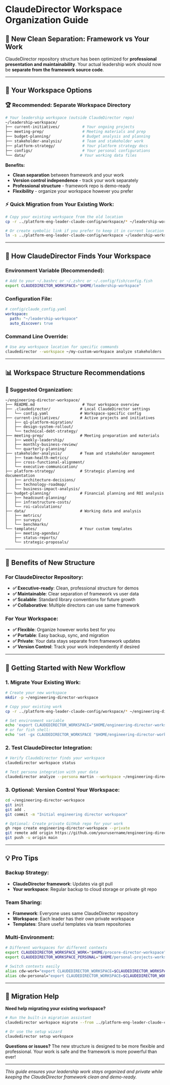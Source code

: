 # ClaudeDirector Workspace Organization Guide

## 🎯 **New Clean Separation: Framework vs Your Work**

ClaudeDirector repository structure has been optimized for **professional presentation and maintainability**. Your actual leadership work should now be **separate from the framework source code**.

---

## 📂 **Your Workspace Options**

### **🏆 Recommended: Separate Workspace Directory**

```bash
# Your leadership workspace (outside ClaudeDirector repo)
~/leadership-workspace/
├── current-initiatives/          # Your ongoing projects
├── meeting-prep/                 # Meeting materials and prep
├── budget-planning/              # Budget analysis and planning
├── stakeholder-analysis/         # Team and stakeholder work
├── platform-strategy/            # Your platform strategy docs
├── configs/                      # Your personal configurations
└── data/                        # Your working data files
```

**Benefits:**
- **Clean separation** between framework and your work
- **Version control independence** - track your work separately
- **Professional structure** - framework repo is demo-ready
- **Flexibility** - organize your workspace however you prefer

### **⚡ Quick Migration from Your Existing Work:**

```bash
# Copy your existing workspace from the old location
cp -r ../platform-eng-leader-claude-config/workspace/* ~/leadership-workspace/

# Or create symbolic link if you prefer to keep it in current location
ln -s ../platform-eng-leader-claude-config/workspace ~/leadership-workspace
```

---

## 🔧 **How ClaudeDirector Finds Your Workspace**

### **Environment Variable (Recommended):**
```bash
# Add to your ~/.bashrc or ~/.zshrc or ~/.config/fish/config.fish
export CLAUDEDIRECTOR_WORKSPACE="$HOME/leadership-workspace"
```

### **Configuration File:**
```yaml
# config/claude_config.yaml
workspace:
  path: "~/leadership-workspace"
  auto_discover: true
```

### **Command Line Override:**
```bash
# Use any workspace location for specific commands
claudedirector --workspace ~/my-custom-workspace analyze stakeholders
```

---

## 📊 **Workspace Structure Recommendations**

### **📁 Suggested Organization:**

```
~/engineering-director-workspace/
├── README.md                     # Your workspace overview
├── .claudedirector/             # Local ClaudeDirector settings
│   └── config.yaml              # Workspace-specific config
├── current-initiatives/         # Active projects and initiatives
│   ├── q1-platform-migration/
│   ├── design-system-rollout/
│   └── technical-debt-strategy/
├── meeting-prep/                # Meeting preparation and materials
│   ├── weekly-leadership/
│   ├── monthly-business-review/
│   └── quarterly-planning/
├── stakeholder-analysis/        # Team and stakeholder management
│   ├── team-health-metrics/
│   ├── cross-functional-alignment/
│   └── executive-communication/
├── platform-strategy/           # Strategic planning and documentation
│   ├── architecture-decisions/
│   ├── technology-roadmap/
│   └── business-impact-analysis/
├── budget-planning/             # Financial planning and ROI analysis
│   ├── headcount-planning/
│   ├── infrastructure-costs/
│   └── roi-calculations/
├── data/                        # Working data and analysis
│   ├── metrics/
│   ├── surveys/
│   └── benchmarks/
└── templates/                   # Your custom templates
    ├── meeting-agendas/
    ├── status-reports/
    └── strategic-proposals/
```

---

## 🎯 **Benefits of New Structure**

### **For ClaudeDirector Repository:**
- **✅ Executive-ready**: Clean, professional structure for demos
- **✅ Maintainable**: Clear separation of framework vs user data
- **✅ Scalable**: Standard library conventions for future growth
- **✅ Collaborative**: Multiple directors can use same framework

### **For Your Workspace:**
- **✅ Flexible**: Organize however works best for you
- **✅ Portable**: Easy backup, sync, and migration
- **✅ Private**: Your data stays separate from framework updates
- **✅ Version Control**: Track your work independently if desired

---

## 🚀 **Getting Started with New Workflow**

### **1. Migrate Your Existing Work:**
```bash
# Create your new workspace
mkdir -p ~/engineering-director-workspace

# Copy your existing work
cp -r ../platform-eng-leader-claude-config/workspace/* ~/engineering-director-workspace/

# Set environment variable
echo 'export CLAUDEDIRECTOR_WORKSPACE="$HOME/engineering-director-workspace"' >> ~/.bashrc
# or for fish shell:
echo 'set -gx CLAUDEDIRECTOR_WORKSPACE "$HOME/engineering-director-workspace"' >> ~/.config/fish/config.fish
```

### **2. Test ClaudeDirector Integration:**
```bash
# Verify ClaudeDirector finds your workspace
claudedirector workspace status

# Test persona integration with your data
claudedirector analyze --persona martin --workspace ~/engineering-director-workspace
```

### **3. Optional: Version Control Your Workspace:**
```bash
cd ~/engineering-director-workspace
git init
git add .
git commit -m "Initial engineering director workspace"

# Optional: Create private GitHub repo for your work
gh repo create engineering-director-workspace --private
git remote add origin https://github.com/yourusername/engineering-director-workspace.git
git push -u origin main
```

---

## 💡 **Pro Tips**

### **Backup Strategy:**
- **ClaudeDirector framework**: Updates via git pull
- **Your workspace**: Regular backup to cloud storage or private git repo

### **Team Sharing:**
- **Framework**: Everyone uses same ClaudeDirector repository
- **Workspace**: Each leader has their own private workspace
- **Templates**: Share useful templates via team repositories

### **Multi-Environment:**
```bash
# Different workspaces for different contexts
export CLAUDEDIRECTOR_WORKSPACE_WORK="$HOME/procore-director-workspace"
export CLAUDEDIRECTOR_WORKSPACE_PERSONAL="$HOME/personal-projects-workspace"

# Switch contexts easily
alias cdw-work="export CLAUDEDIRECTOR_WORKSPACE=$CLAUDEDIRECTOR_WORKSPACE_WORK"
alias cdw-personal="export CLAUDEDIRECTOR_WORKSPACE=$CLAUDEDIRECTOR_WORKSPACE_PERSONAL"
```

---

## 🔧 **Migration Help**

**Need help migrating your existing workspace?**

```bash
# Run the built-in migration assistant
claudedirector workspace migrate --from ../platform-eng-leader-claude-config/workspace

# Or use the setup wizard
claudedirector setup workspace
```

**Questions or issues?** The new structure is designed to be more flexible and professional. Your work is safe and the framework is more powerful than ever!

---

*This guide ensures your leadership work stays organized and private while keeping the ClaudeDirector framework clean and demo-ready.*
